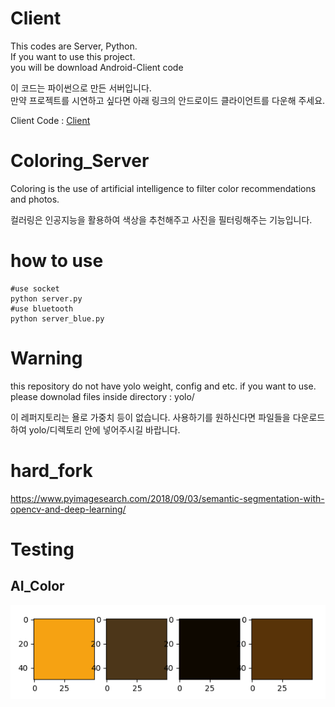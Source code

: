 # Client

This codes are Server, Python.  
If you want to use this project.  
you will be download Android-Client code  
  
이 코드는 파이썬으로 만든 서버입니다.  
만약 프로젝트를 시연하고 싶다면 아래 링크의 안드로이드 클라이언트를 다운해 주세요.

Client Code : [Client](https://github.com/1000hg/Coloring_Client)

# Coloring_Server

Coloring is the use of artificial intelligence to filter color recommendations and photos.  
  
컬러링은 인공지능을 활용하여 색상을 추천해주고 사진을 필터링해주는 기능입니다. 

# how to use

```
#use socket
python server.py
#use bluetooth
python server_blue.py
```

# Warning

this repository do not have yolo weight, config and etc. if you want to use. please downolad files inside directory : yolo/
  
이 레퍼지토리는 욜로 가중치 등이 없습니다. 사용하기를 원하신다면 파일들을 다운로드하여 yolo/디렉토리 안에 넣어주시길 바랍니다.

# hard_fork

https://www.pyimagesearch.com/2018/09/03/semantic-segmentation-with-opencv-and-deep-learning/


# Testing

## AI_Color
<img src="./testing/AI_Color.PNG">  

